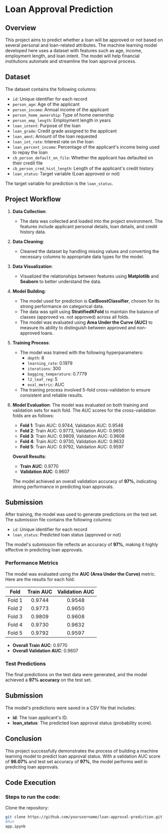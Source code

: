 # Loan Approval Prediction

## Overview

This project aims to predict whether a loan will be approved or not based on several personal and loan-related attributes. The machine learning model developed here uses a dataset with features such as age, income, employment length, and loan intent. The model will help financial institutions automate and streamline the loan approval process.

## Dataset

The dataset contains the following columns:

- `id`: Unique identifier for each record
- `person_age`: Age of the applicant
- `person_income`: Annual income of the applicant
- `person_home_ownership`: Type of home ownership
- `person_emp_length`: Employment length in years
- `loan_intent`: Purpose of the loan
- `loan_grade`: Credit grade assigned to the applicant
- `loan_amnt`: Amount of the loan requested
- `loan_int_rate`: Interest rate on the loan
- `loan_percent_income`: Percentage of the applicant's income being used to repay the loan
- `cb_person_default_on_file`: Whether the applicant has defaulted on their credit file
- `cb_person_cred_hist_length`: Length of the applicant's credit history
- `loan_status`: Target variable (Loan approved or not)

The target variable for prediction is the `loan_status`.

## Project Workflow

1. **Data Collection**:
   - The data was collected and loaded into the project environment. The features include applicant personal details, loan details, and credit history data.

2. **Data Cleaning**:
   - Cleaned the dataset by handling missing values and converting the necessary columns to appropriate data types for the model.

3. **Data Visualization**:
   - Visualized the relationships between features using **Matplotlib** and **Seaborn** to better understand the data.

4. **Model Building**:
   - The model used for prediction is **CatBoostClassifier**, chosen for its strong performance on categorical data.
   - The data was split using **StratifiedKFold** to maintain the balance of classes (approved vs. not approved) across all folds.
   - The model was evaluated using **Area Under the Curve (AUC)** to measure its ability to distinguish between approved and non-approved loans.

5. **Training Process**:
   - The model was trained with the following hyperparameters:
     - `depth`: 8
     - `learning_rate`: 0.1979
     - `iterations`: 300
     - `bagging_temperature`: 0.7779
     - `l2_leaf_reg`: 5
     - `eval_metric`: AUC
   - The training process involved 5-fold cross-validation to ensure consistent and reliable results.

6. **Model Evaluation**:
   The model was evaluated on both training and validation sets for each fold. The AUC scores for the cross-validation folds are as follows:

   - **Fold 1**: Train AUC: 0.9744, Validation AUC: 0.9548
   - **Fold 2**: Train AUC: 0.9773, Validation AUC: 0.9650
   - **Fold 3**: Train AUC: 0.9809, Validation AUC: 0.9608
   - **Fold 4**: Train AUC: 0.9730, Validation AUC: 0.9632
   - **Fold 5**: Train AUC: 0.9792, Validation AUC: 0.9597

   **Overall Results**:
   - **Train AUC**: 0.9770
   - **Validation AUC**: 0.9607

   The model achieved an overall validation accuracy of **97%**, indicating strong performance in predicting loan approvals.

## Submission

After training, the model was used to generate predictions on the test set. The submission file contains the following columns:
- `id`: Unique identifier for each record
- `loan_status`: Predicted loan status (approved or not)

The model's submission file reflects an accuracy of **97%**, making it highly effective in predicting loan approvals.

### Performance Metrics

The model was evaluated using the **AUC (Area Under the Curve)** metric. Here are the results for each fold:

| **Fold** | **Train AUC** | **Validation AUC** |
|:--------:|:-------------:|:------------------:|
| Fold 1   | 0.9744        | 0.9548             |
| Fold 2   | 0.9773        | 0.9650             |
| Fold 3   | 0.9809        | 0.9608             |
| Fold 4   | 0.9730        | 0.9632             |
| Fold 5   | 0.9792        | 0.9597             |

- **Overall Train AUC**: 0.9770
- **Overall Validation AUC**: 0.9607

### Test Predictions

The final predictions on the test data were generated, and the model achieved a **97% accuracy** on the test set.

## Submission

The model's predictions were saved in a CSV file that includes:
- **id**: The loan applicant's ID.
- **loan_status**: The predicted loan approval status (probability score).

## Conclusion

This project successfully demonstrates the process of building a machine learning model to predict loan approval status. With a validation AUC score of **96.07%** and test set accuracy of **97%**, the model performs well in predicting loan approvals.


## Code Execution

### Steps to run the code:
Clone the repository:
   ```bash
   git clone https://github.com/yourusername/loan-approval-prediction.git
   #Run
   app.ipynb
  ```
